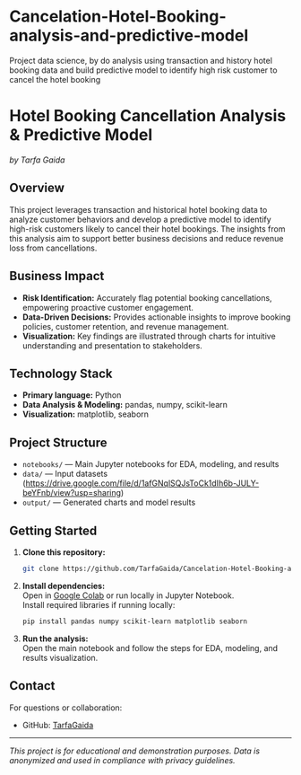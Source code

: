 # Cancelation-Hotel-Booking-analysis-and-predictive-model
Project data science, by do analysis using transaction and history hotel booking data and build predictive model to identify high risk customer to cancel the hotel booking
# Hotel Booking Cancellation Analysis & Predictive Model
*by Tarfa Gaida*

## Overview

This project leverages transaction and historical hotel booking data to analyze customer behaviors and develop a predictive model to identify high-risk customers likely to cancel their hotel bookings. The insights from this analysis aim to support better business decisions and reduce revenue loss from cancellations.

## Business Impact

- **Risk Identification:** Accurately flag potential booking cancellations, empowering proactive customer engagement.
- **Data-Driven Decisions:** Provides actionable insights to improve booking policies, customer retention, and revenue management.
- **Visualization:** Key findings are illustrated through charts for intuitive understanding and presentation to stakeholders.

## Technology Stack

- **Primary language:** Python
- **Data Analysis & Modeling:** pandas, numpy, scikit-learn
- **Visualization:** matplotlib, seaborn

## Project Structure

- `notebooks/` — Main Jupyter notebooks for EDA, modeling, and results
- `data/` — Input datasets (https://drive.google.com/file/d/1afGNqlSQJsToCk1dIh6b-JULY-beYFnb/view?usp=sharing)
- `output/` — Generated charts and model results

## Getting Started

1. **Clone this repository:**
   ```bash
   git clone https://github.com/TarfaGaida/Cancelation-Hotel-Booking-analysis-and-predictive-model.git
   ```

2. **Install dependencies:**  
   Open in [Google Colab](https://colab.research.google.com/) or run locally in Jupyter Notebook.  
   Install required libraries if running locally:
   ```bash
   pip install pandas numpy scikit-learn matplotlib seaborn
   ```

3. **Run the analysis:**  
   Open the main notebook and follow the steps for EDA, modeling, and results visualization.



## Contact

For questions or collaboration:
- GitHub: [TarfaGaida](https://github.com/TarfaGaida)

---

*This project is for educational and demonstration purposes. Data is anonymized and used in compliance with privacy guidelines.*
